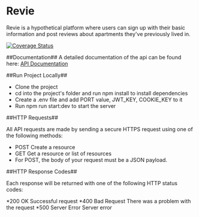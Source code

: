 # Revie
Revie is a hypothetical platform where users can sign up with their basic information and post reviews about apartments they've previously lived in. 

[![Coverage Status](https://coveralls.io/repos/github/donaldcrane/Revie/badge.svg?branch=develop)](https://coveralls.io/github/donaldcrane/Revie?branch=develop)

##Documentation##
A detailed documentation of the api can be found here: [API Documentation](https://documenter.getpostman.com/view/11971882/TWDdiYeC#fd839427-74df-409a-9668-8fb0620faa9a)

##Run Project Locally##

* Clone the project
* cd into the project's folder and run npm install to install dependencies
* Create a .env file and add PORT value, JWT_KEY, COOKIE_KEY to it
* Run npm run start:dev to start the server


##HTTP Requests##

All API requests are made by sending a secure HTTPS request using one of the following methods:

* POST Create a resource
* GET Get a resource or list of resources
* For POST, the body of your request must be a JSON payload.

##HTTP Response Codes##

Each response will be returned with one of the following HTTP status codes:

*200 OK Successful request
*400 Bad Request There was a problem with the request
*500 Server Error Server error
